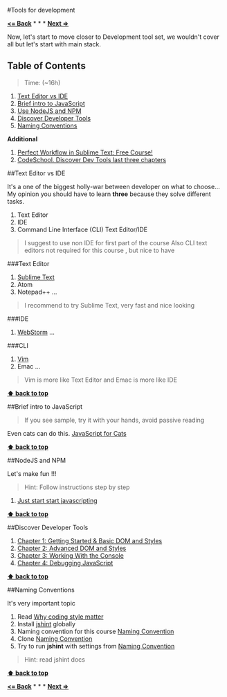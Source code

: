 #Tools for development

**[<= Back](tools-for-collaboration-1.md)**		*	*	*	**[Next =>](../syntax/basic-syntax.md)**

Now, let's start to move closer to Development tool set, we wouldn't cover all
but let's start with main stack. 

## Table of Contents

> Time: (~16h)

1. [Text Editor vs IDE](#text-editor-vs-ide)
1. [Brief intro to JavaScript](#brief-intro-to-javascript)
1. [Use NodeJS and NPM](#use-nodejs-and-npm)
1. [Discover Developer Tools](#discover-developer-tools) 
1. [Naming Conventions](#naming-conventions)


**Additional**

1. [Perfect Workflow in Sublime Text: Free Course!](https://code.tutsplus.com/articles/perfect-workflow-in-sublime-text-free-course--net-27293)
1. [CodeSchool. Discover Dev Tools last three chapters](http://discover-devtools.codeschool.com/?locale=en)

##Text Editor vs IDE

It's a one of the biggest holly-war  between developer on what to choose...
My opinion you should have to learn **three** because they solve different tasks.

1. Text Editor
1. IDE 
1. Command Line Interface (CLI) Text Editor/IDE

> I suggest to use non IDE for first part of the course
> Also CLI text editors not required for this course , but nice to have

###Text Editor

1. [Sublime Text](http://www.sublimetext.com/3)
1. Atom
1. Notepad++
...

>I recommend to try Sublime Text, very fast and nice looking

###IDE

1. [WebStorm](https://www.jetbrains.com/webstorm/)
...

###CLI 

1. [Vim](http://www.vim.org/)
1. Emac 
...

>Vim is more like Text Editor and Emac is more like IDE

**[⬆ back to top](#tools-for-development)**

##Brief intro to JavaScript

 > If you see sample, try it with your hands, avoid passive reading

 Even cats can do this. [JavaScript for Cats](http://jsforcats.com/)

**[⬆ back to top](#tools-for-development)**

##NodeJS and NPM

Let's make fun !!!

>Hint: Follow instructions step by step

1. [Just start start javascripting](https://github.com/sethvincent/javascripting#javascripting)

**[⬆ back to top](#tools-for-development)**

##Discover Developer Tools

1. [Chapter 1: Getting Started & Basic DOM and Styles](http://discover-devtools.codeschool.com/chapters/1?locale=en)
2. [Chapter 2: Advanced DOM and Styles](http://discover-devtools.codeschool.com/chapters/2?locale=en)
3. [Chapter 3: Working With the Console](http://discover-devtools.codeschool.com/chapters/3?locale=en)
4. [Chapter 4: Debugging JavaScript](http://discover-devtools.codeschool.com/chapters/4?locale=en)

**[⬆ back to top](#tools-for-development)**

##Naming Conventions

It's very important topic 

1. Read [Why coding style matter](http://www.smashingmagazine.com/2012/10/25/why-coding-style-matters)
1. Install [jshint](http://jshint.com/install) globally
1. Naming convention for this course [Naming Convention](https://github.com/airbnb/javascript)
1. Clone [Naming Convention](https://github.com/airbnb/javascript)
1. Try to run **jshint** with settings from [Naming Convention](https://github.com/airbnb/javascript)

>Hint: read jshint docs


**[⬆ back to top](#tools-for-development)**

**[<= Back](tools-for-collaboration-2.md)**		*	*	*	**[Next =>](javascript-syntax.md)**





